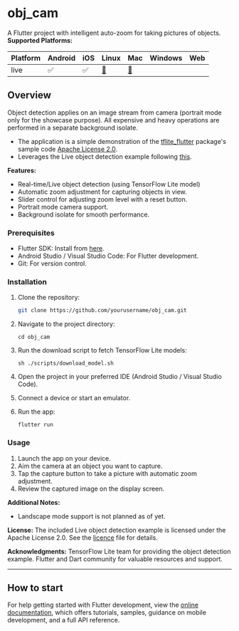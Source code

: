 # obj_cam

A Flutter project with intelligent auto-zoom for taking pictures of objects.
**Supported Platforms:**

| Platform     | Android | iOS | Linux | Mac | Windows | Web |
|------|---------|-----|-------|-----|---------|-----|
| live | ✅       | ✅   |   [🚧](https://github.com/flutter/flutter/issues/41710)   |  [🚧](https://github.com/flutter/flutter/issues/41708)  |         |     |

## Overview

Object detection applies on an image stream from camera (portrait mode only for the showcase purpose).
All expensive and heavy operations are performed in a separate background isolate.
- The application is a simple demonstration of the [tflite_flutter](https://pub.dev/packages/tflite_flutter) package's sample code [Apache License 2.0](http://www.apache.org/licenses/LICENSE-2.0).
- Leverages the Live object detection example following [this](https://www.tensorflow.org/lite/examples/object_detection/overview).

**Features:**

* Real-time/Live object detection (using TensorFlow Lite model)
* Automatic zoom adjustment for capturing objects in view.
* Slider control for adjusting zoom level with a reset button.
* Portrait mode camera support.
* Background isolate for smooth performance.

### Prerequisites

- Flutter SDK: Install from [here](https://flutter.dev/docs/get-started/install).
- Android Studio / Visual Studio Code: For Flutter development.
- Git: For version control.

### Installation

1. Clone the repository:

   ```bash
   git clone https://github.com/yourusername/obj_cam.git
2. Navigate to the project directory:
   ```
   cd obj_cam
3. Run the download script to fetch TensorFlow Lite models:
   ```
   sh ./scripts/download_model.sh
4. Open the project in your preferred IDE (Android Studio / Visual Studio Code). 
5. Connect a device or start an emulator. 
6. Run the app:
   ```
   flutter run
### Usage

1. Launch the app on your device. 
2. Aim the camera at an object you want to capture. 
3. Tap the capture button to take a picture with automatic zoom adjustment. 
4. Review the captured image on the display screen.

**Additional Notes:**
* Landscape mode support is not planned as of yet.

**License:**
The included Live object detection example is licensed under the Apache License 2.0. See the [licence](LICENSE) file for details.

**Acknowledgments:**
TensorFlow Lite team for providing the object detection example.
Flutter and Dart community for valuable resources and support.

_______________
## How to start

For help getting started with Flutter development, view the
[online documentation](https://docs.flutter.dev/), which offers tutorials,
samples, guidance on mobile development, and a full API reference.

